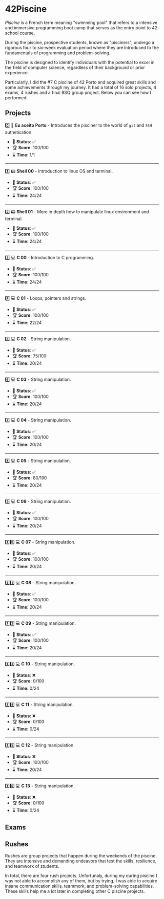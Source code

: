 # 42Piscine

_Piscine_ is a French term meaning "swimming pool" that refers to a intensive and immersive programming boot camp that serves as the entry point to 42 school course.

During the piscine, prospective students, known as "pisciners", undergo a rigorous four to six-week evaluation period where they are introduced to the fundamentals of programming and problem-solving.

The piscine is designed to identify individuals with the potential to excel in the field of computer science, regardless of their background or prior experience.

Particularly, I did the #7 C piscine of 42 Porto and acquired great skills and some achievements through my journey. It had a total of 16 solo projects, 4 exams, 4 rushes and a final BSQ group project. Below you can see how I performed.

## Projects

0️⃣ 🌁 **Eu aceito Porto** - Introduces the pisciner to the world of `git` and `SSH` authetication.

- 🚀 **Status**: ✅
- 🏆 **Score**: 100/100
- ⌛ **Time**: 1/1

---

1️⃣ 📟 **Shell 00** - Introduction to linux OS and terminal.

- 🚀 **Status**: ✅
- 🏆 **Score**: 100/100
- ⌛ **Time**: 24/24

---

2️⃣ 📟 **Shell 01** - More in depth how to manipulate linux environment and terminal.

- 🚀 **Status**: ✅
- 🏆 **Score**: 100/100
- ⌛ **Time**: 24/24

---

3️⃣ 💻 **C 00** - Introduction to C programming.

- 🚀 **Status**: ✅
- 🏆 **Score**: 100/100
- ⌛ **Time**: 24/24

---

4️⃣ 💻 **C 01** - Loops, pointers and strings.

- 🚀 **Status**: ✅
- 🏆 **Score**: 100/100
- ⌛ **Time**: 22/24

---

5️⃣ 💻 **C 02** - String manipulation.

- 🚀 **Status**: ✅
- 🏆 **Score**: 75/100
- ⌛ **Time**: 20/24

---

6️⃣ 💻 **C 03** - String manipulation.

- 🚀 **Status**: ✅
- 🏆 **Score**: 100/100
- ⌛ **Time**: 20/24

---

7️⃣ 💻 **C 04** - String manipulation.

- 🚀 **Status**: ✅
- 🏆 **Score**: 100/100
- ⌛ **Time**: 20/24

---

8️⃣ 💻 **C 05** - String manipulation.

- 🚀 **Status**: ✅
- 🏆 **Score**: 80/100
- ⌛ **Time**: 20/24

---

9️⃣ 💻 **C 06** - String manipulation.

- 🚀 **Status**: ✅
- 🏆 **Score**: 100/100
- ⌛ **Time**: 20/24

---

1️⃣0️⃣ 💻 **C 07** - String manipulation.

- 🚀 **Status**: ✅
- 🏆 **Score**: 100/100
- ⌛ **Time**: 20/24

---

1️⃣1️⃣ 💻 **C 08** - String manipulation.

- 🚀 **Status**: ✅
- 🏆 **Score**: 100/100
- ⌛ **Time**: 20/24

---

1️⃣2️⃣ 💻 **C 09** - String manipulation.

- 🚀 **Status**: ✅
- 🏆 **Score**: 100/100
- ⌛ **Time**: 20/24

---

1️⃣3️⃣ 💻 **C 10** - String manipulation.

- 🚀 **Status**: ❌
- 🏆 **Score**: 0/100
- ⌛ **Time**: 0/24


---

1️⃣4️⃣ 💻 **C 11** - String manipulation.

- 🚀 **Status**: ❌
- 🏆 **Score**: 0/100
- ⌛ **Time**: 0/24


---

1️⃣5️⃣ 💻 **C 12** - String manipulation.

- 🚀 **Status**: ❌
- 🏆 **Score**: 100/100
- ⌛ **Time**: 20/24


---

1️⃣6️⃣ 💻 **C 13** - String manipulation.

- 🚀 **Status**: ❌
- 🏆 **Score**: 0/100
- ⌛ **Time**: 0/24

## Exams

## Rushes

Rushes are group projects that happen during the weekends of the piscine. They are intensive and demanding endeavors that test the skills, resilience, and teamwork of students.

In total, there are four rush projects. Unfortunaly, during my during piscine I was not able to accomplish any of them, but by trying, I was able to acquire insane communication skills, teammork, and problem-solving capabilities. These skills help me a lot later in completing other C piscine projects.
